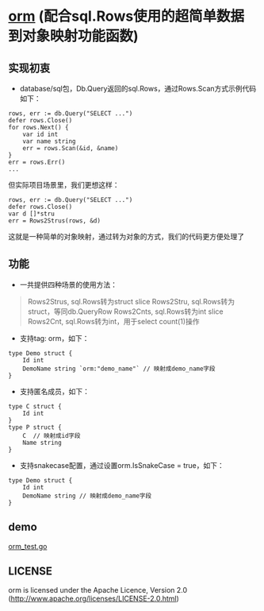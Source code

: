 # [orm](http://github.com/simplejia/orm) (配合sql.Rows使用的超简单数据到对象映射功能函数)
## 实现初衷
* database/sql包，Db.Query返回的sql.Rows，通过Rows.Scan方式示例代码如下：
```
rows, err := db.Query("SELECT ...")
defer rows.Close()
for rows.Next() {
    var id int
    var name string
    err = rows.Scan(&id, &name)
}
err = rows.Err()
...
```
但实际项目场景里，我们更想这样：
```
rows, err := db.Query("SELECT ...")
defer rows.Close()
var d []*stru
err = Rows2Strus(rows, &d)
```
这就是一种简单的对象映射，通过转为对象的方式，我们的代码更方便处理了

## 功能
* 一共提供四种场景的使用方法：
> Rows2Strus, sql.Rows转为struct slice
> Rows2Stru, sql.Rows转为struct，等同db.QueryRow
> Rows2Cnts, sql.Rows转为int slice
> Rows2Cnt, sql.Rows转为int，用于select count(1)操作
* 支持tag: orm，如下：
```
type Demo struct {
    Id int
    DemoName string `orm:"demo_name"` // 映射成demo_name字段
}
```
* 支持匿名成员，如下：
```
type C struct {
    Id int
}
type P struct {
    C  // 映射成id字段
    Name string
}
```
* 支持snakecase配置，通过设置orm.IsSnakeCase = true，如下：
```
type Demo struct {
    Id int
    DemoName string // 映射成demo_name字段
}
```

## demo
[orm_test.go](http://github.com/simplejia/orm/tree/master/orm_test.go)

## LICENSE
orm is licensed under the Apache Licence, Version 2.0
(http://www.apache.org/licenses/LICENSE-2.0.html)
